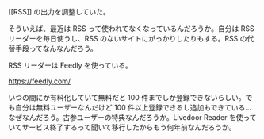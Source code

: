 [[RSS]] の出力を調整していた。

そういえば、最近は RSS って使われてなくなっているんだろうか。自分は RSS リーダーを毎日使うし、RSS のないサイトにがっかりしたりもする。RSS の代替手段ってなんなんだろう。

RSS リーダーは Feedly を使っている。

https://feedly.com/

いつの間にか有料化していて無料だと 100 件までしか登録できないらしい。でも自分は無料ユーザーなんだけど 100 件以上登録できるし追加もできている…なぜなんだろう。古参ユーザーの特典なんだろうか。Livedoor Reader を使っていてサービス終了するって聞いて移行したからもう何年前なんだろうか。
